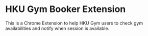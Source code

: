 # HKU Gym Booker Extension
This is a Chrome Extension to help HKU Gym users to check gym availabilities and notify when session is available.


